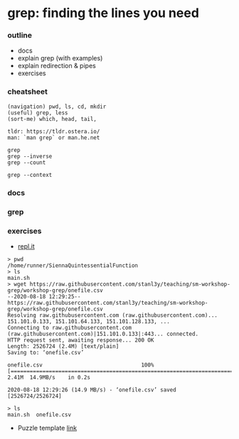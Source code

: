 # grep: finding the lines you need

### outline
- docs
- explain grep (with examples)
- explain redirection & pipes
- exercises

### cheatsheet

```
(navigation) pwd, ls, cd, mkdir
(useful) grep, less
(sort-me) which, head, tail, 

tldr: https://tldr.ostera.io/
man: `man grep` or man.he.net
```
```
grep
grep --inverse
grep --count

grep --context
```

### docs
### grep
### exercises
- [repl.it](https://repl.it/languages/bash)

```
> pwd
/home/runner/SiennaQuintessentialFunction
> ls
main.sh
> wget https://raw.githubusercontent.com/stanl3y/teaching/sm-workshop-grep/workshop-grep/onefile.csv
--2020-08-18 12:29:25--  https://raw.githubusercontent.com/stanl3y/teaching/sm-workshop-grep/workshop-grep/onefile.csv
Resolving raw.githubusercontent.com (raw.githubusercontent.com)... 151.101.0.133, 151.101.64.133, 151.101.128.133, ...
Connecting to raw.githubusercontent.com (raw.githubusercontent.com)|151.101.0.133|:443... connected.
HTTP request sent, awaiting response... 200 OK
Length: 2526724 (2.4M) [text/plain]
Saving to: ‘onefile.csv’

onefile.csv                               100%[=====================================================================================>]   2.41M  14.9MB/s    in 0.2s    

2020-08-18 12:29:26 (14.9 MB/s) - ‘onefile.csv’ saved [2526724/2526724]

> ls
main.sh  onefile.csv
```

- Puzzle template [link](https://docs.google.com/spreadsheets/d/11DTy6yZE3u2LqXdtTCnPEkvXgRDH9cpUZMbSH4w8hcQ/edit?usp=sharing)

